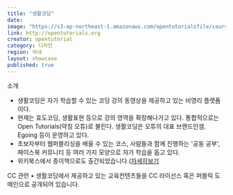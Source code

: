 ```yaml
---
title: "생활코딩"
date: 
image: "https://s3-ap-northeast-1.amazonaws.com/opentutorialsfile/course/94.png"
link: http://opentutorials.org 
creator: opentutorial
category: 디자인
region: 국내
layout: showcase
published: true
---
```


소개
- 생활코딩은 자가 학습할 수 있는 코딩 강의 동영상을 제공하고 있는 비영리 플랫폼이다.
- 현재는 효도코딩, 생활표현 등으로 강의 영역을 확장해나가고 있다. 통합적으로는 Open Tutorials(약칭 오튜)로 불린다. 생활코딩은 오튜의 대표 브랜드인셈. Egoing 등이 운영하고 있다.
- 초보자부터 웹퍼블리싱을 배울 수 있는 코스, 사람들과 함께 진행하는 '공동 공부', 페이스북 커뮤니티 등 여러 가지 모양으로 자가 학습을 돕고 있다.
- 위키북스에서 종이책으로도 출간되었습니다.([자세히보기](http://wikibook.co.kr/coding-everybody/)

CC 관련
 • 생활코딩에서 제공하고 있는 교육컨텐츠들을 CC 라이선스 혹은 퍼블릭 도메인으로 공개되어 있습니다.
